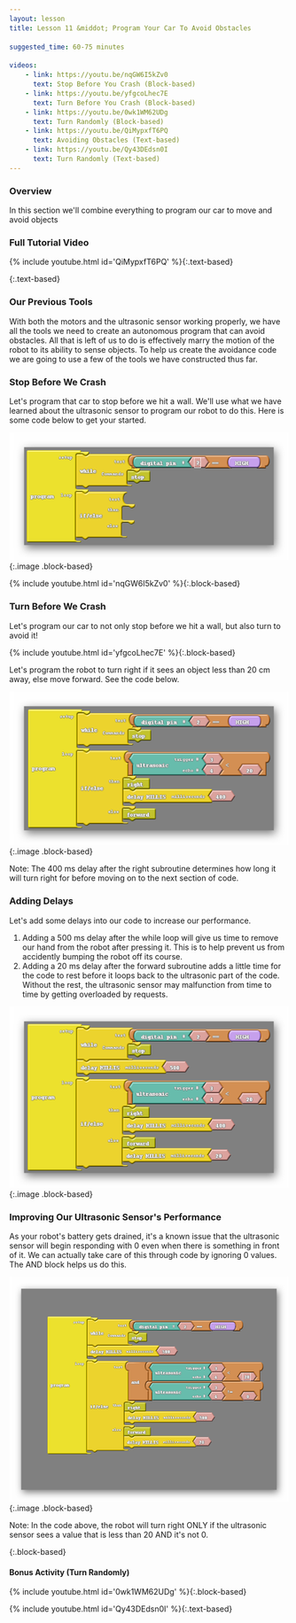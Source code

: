 ```yaml
---
layout: lesson
title: Lesson 11 &middot; Program Your Car To Avoid Obstacles

suggested_time: 60-75 minutes  

videos:
    - link: https://youtu.be/nqGW6I5kZv0
      text: Stop Before You Crash (Block-based)
    - link: https://youtu.be/yfgcoLhec7E
      text: Turn Before You Crash (Block-based)
    - link: https://youtu.be/0wk1WM62UDg
      text: Turn Randomly (Block-based)
    - link: https://youtu.be/QiMypxfT6PQ
      text: Avoiding Obstacles (Text-based)
    - link: https://youtu.be/Qy43DEdsn0I
      text: Turn Randomly (Text-based)
---
```




### Overview

In this section we'll combine everything to program our car to move and avoid objects

<div markdown="1">

### Full Tutorial Video

{% include youtube.html id='QiMypxfT6PQ' %}{:.text-based}

</div>{:.text-based}


### Our Previous Tools

With both the motors and the ultrasonic sensor working properly, we have all the tools we need to create an autonomous program that can avoid obstacles.  All that is left of us to do is effectively marry the motion of the robot to its ability to sense objects.  To help us create the avoidance code we are going to use a few of the tools we have constructed thus far. 

### Stop Before We Crash

Let's program that car to stop before we hit a wall.  We'll use what we have learned about the ultrasonic sensor to program our robot to do this.  Here is some code below to get your started.

![fig 15.3](fig-15_3.png){:.image .block-based}

{% include youtube.html id='nqGW6I5kZv0' %}{:.block-based}

### Turn Before We Crash

Let's program our car to not only stop before we hit a wall, but also turn to avoid it!

<div markdown="1">

{% include youtube.html id='yfgcoLhec7E' %}{:.block-based}

Let's program the robot to turn right if it sees an object less than 20 cm away, else move forward.   See the code below.

![fig 15.5](fig-15_5.png){:.image .block-based}

Note: The 400 ms delay after the right subroutine determines how long it will turn right for before moving on to the next section of code.  

### Adding Delays 

Let's add some delays into our code to increase our performance.

1. Adding a 500 ms delay after the while loop will give us time to remove our hand from the robot after pressing it.  This is to help prevent us from accidently bumping the robot off its course.
2. Adding a 20 ms delay after the forward subroutine adds a little time for the code to rest before it loops back to the ultrasonic part of the code.  Without the rest, the ultrasonic sensor may malfunction from time to time by getting overloaded by requests.

![fig 15.6](fig-15_6.png){:.image .block-based}

### Improving Our Ultrasonic Sensor's Performance 

As your robot's battery gets drained, it's a known issue that the ultrasonic sensor will begin responding with 0 even when there is something in front of it.  We can actually take care of this through code by ignoring 0 values.  The AND block helps us do this.

![fig 15.8](fig-15_8.png){:.image .block-based}

Note: In the code above, the robot will turn right ONLY if the ultrasonic sensor sees a value that is less than 20 AND it's not 0.  

</div>{:.block-based}

#### Bonus Activity (Turn Randomly)

{% include youtube.html id='0wk1WM62UDg' %}{:.block-based}

{% include youtube.html id='Qy43DEdsn0I' %}{:.text-based}

